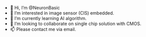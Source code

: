- 👋 Hi, I’m @NeuronBasic
- 👀 I’m interested in image sensor (CIS) embedded.
- 🌱 I’m currently learning AI algorithm.
- 💞️ I’m looking to collaborate on single chip solution with CMOS.
- 📫 Please contact me via email.

<!---
NeuronBasic/NeuronBasic is a ✨ special ✨ repository because its `README.md` (this file) appears on your GitHub profile.
You can click the Preview link to take a look at your changes.
--->
